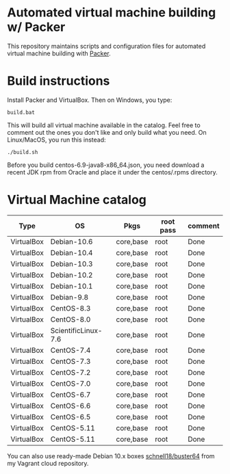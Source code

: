 # Automated virtual machine building w/ Packer
This repository maintains scripts and configuration files for automated
virtual machine building with [Packer][1].

# Build instructions
Install Packer and VirtualBox. Then on Windows, you type:

    build.bat

This will build all virtual machine available in the catalog. Feel free
to comment out the ones you don't like and only build what you need.
On Linux/MacOS, you run this instead:

    ./build.sh

Before you build centos-6.9-java8-x86\_64.json, you need download a
recent JDK rpm from Oracle and place it under the centos/.rpms directory.

# Virtual Machine catalog
| Type          | OS                  | Pkgs      | root pass | comment   |
| ------------- | ------------------- | --------- | --------- | --------- |
| VirtualBox    | Debian-10.6         | core,base | root      | Done      |
| VirtualBox    | Debian-10.4         | core,base | root      | Done      |
| VirtualBox    | Debian-10.3         | core,base | root      | Done      |
| VirtualBox    | Debian-10.2         | core,base | root      | Done      |
| VirtualBox    | Debian-10.1         | core,base | root      | Done      |
| VirtualBox    | Debian-9.8          | core,base | root      | Done      |
| VirtualBox    | CentOS-8.3          | core,base | root      | Done      |
| VirtualBox    | CentOS-8.0          | core,base | root      | Done      |
| VirtualBox    | ScientificLinux-7.6 | core,base | root      | Done      |
| VirtualBox    | CentOS-7.4          | core,base | root      | Done      |
| VirtualBox    | CentOS-7.3          | core,base | root      | Done      |
| VirtualBox    | CentOS-7.2          | core,base | root      | Done      |
| VirtualBox    | CentOS-7.0          | core,base | root      | Done      |
| VirtualBox    | CentOS-6.7          | core,base | root      | Done      |
| VirtualBox    | CentOS-6.6          | core,base | root      | Done      |
| VirtualBox    | CentOS-6.5          | core,base | root      | Done      |
| VirtualBox    | CentOS-5.11         | core,base | root      | Done      |
| VirtualBox    | CentOS-5.11         | core,base | root      | Done      |

You can also use ready-made Debian 10.x boxes [schnell18/buster64][2]
from my Vagrant cloud repository.

[1]: https://github.com/mitchellh/packer
[2]: https://app.vagrantup.com/schnell18/boxes/buster64
